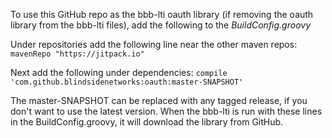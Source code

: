 To use this GitHub repo as the bbb-lti oauth library (if removing the oauth library from the bbb-lti files), add the following to the _BuildConfig.groovy_

Under repositories add the following line near the other maven repos:
`mavenRepo "https://jitpack.io"`

Next add the following under dependencies:
`compile 'com.github.blindsidenetworks:oauth:master-SNAPSHOT'`

The master-SNAPSHOT can be replaced with any tagged release, if you don't want to use the latest version. When the bbb-lti is run with these lines in the BuildConfig.groovy, it will download the library from GitHub. 
